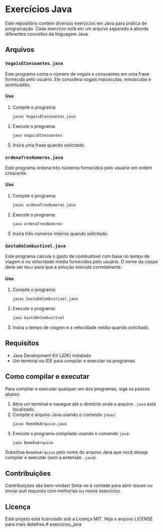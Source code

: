 # Exercícios Java

Este repositório contém diversos exercícios em Java para prática de programação. Cada exercício está em um arquivo separado e aborda diferentes conceitos da linguagem Java.

## Arquivos

### `VogaisEConsoantes.java`

Este programa conta o número de vogais e consoantes em uma frase fornecida pelo usuário. Ele considera vogais maiúsculas, minúsculas e acentuadas.

#### Uso

1. Compile o programa:
    ```sh
    javac VogaisEConsoantes.java
    ```
2. Execute o programa:
    ```sh
    java VogaisEConsoantes
    ```
3. Insira uma frase quando solicitado.

### `ordenaTresNumeros.java`

Este programa ordena três números fornecidos pelo usuário em ordem crescente.

#### Uso

1. Compile o programa:
    ```sh
    javac ordenaTresNumeros.java
    ```
2. Execute o programa:
    ```sh
    java ordenaTresNumeros
    ```
3. Insira três números inteiros quando solicitado.

### `GastoDeCombustivel.java`

Este programa calcula o gasto de combustível com base no tempo de viagem e na velocidade média fornecidos pelo usuário. O nome da classe deve ser `Main` para que a solução execute corretamente.

#### Uso

1. Compile o programa:
    ```sh
    javac GastoDeCombustivel.java
    ```
2. Execute o programa:
    ```sh
    java GastoDeCombustivel
    ```
3. Insira o tempo de viagem e a velocidade média quando solicitado.

## Requisitos

- Java Development Kit (JDK) instalado
- Um terminal ou IDE para compilar e executar os programas

## Como compilar e executar

Para compilar e executar qualquer um dos programas, siga os passos abaixo:

1. Abra um terminal e navegue até o diretório onde o arquivo `.java` está localizado.
2. Compile o arquivo Java usando o comando `javac`:
    ```sh
    javac NomeDoArquivo.java
    ```
3. Execute o programa compilado usando o comando `java`:
    ```sh
    java NomeDoArquivo
    ```

Substitua `NomeDoArquivo` pelo nome do arquivo Java que você deseja compilar e executar (sem a extensão `.java`).

## Contribuições

Contribuições são bem-vindas! Sinta-se à vontade para abrir issues ou enviar pull requests com melhorias ou novos exercícios.

## Licença

Este projeto está licenciado sob a Licença MIT. Veja o arquivo LICENSE para mais detalhes.# exercicios_java
